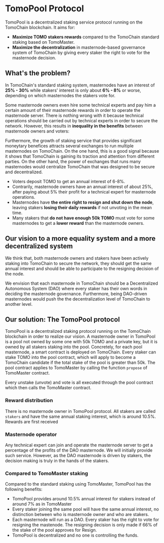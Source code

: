 # TomoPool Protocol

TomoPool is a decentralized staking service protocol running on the TomoChain blockchain. 
It aims for:

* **Maximize TOMO stakers rewards** compared to the TomoChain standard staking based on TomoMaster.
* **Maximize the decentralization** in masternode-based governance system of TomoChain by giving every staker the right to vote for the masternode decision.

## What's the problem?

In TomoChain's standard staking system, masternodes have an interest of **25\% - 30\%** while 
stakers' interest is only about **6\% - 8\%** or worse, depending on which masternodes the stakers vote for.

Some masternode owners even hire some technical experts and pay him a certain amount of their masternode rewards 
in order to operate the masternode server.
There is nothing wrong with it because technical operations should be carried out by technical experts
in order to secure the network. 
However, this results in **inequality in the benefits** between masternode owners and voters:

Furthermore, the growth of staking service that provides significant moneytary benefices 
attracts several exchanges to run multiple masternodes on TomoChain.
On the one hand, this is a good signal because it shows that TomoChain is gaining its traction
and attention from different parties. 
On the other hand, the power of exchanges that runs many masternodes would centralize TomoChain
that was designed to be secure and decentralized.

* Voters deposit TOMO to get an annual interest of 6-8\%.
* Contrarily, masternode owners have an annual interest of about 25\%, 
after paying about 5\% their profit for a technical expert for masternode operations.
* Masternodes have **the entire right to resign and shut down the node**, leaving stakers **losing 
their daily rewards** if not unvoting in the mean time.
* Many stakers that **do not have enough 50k TOMO** must vote for some masternodes to get
a **lower reward** than the masternode owners.

## Our vision to a more equality system and a more decentralized system

We think that, both masternode owners and stakers have been actively staking into TomoChain
to secure the network, they should get the same annual interest and should be able to participate
to the resigning decision of the node.

We envision that each masternode in TomoChain should be a Decentralized Autonomous System (DAO)
where every staker has their own words in deciding the masternode governance.
Furthermore, being DAO-driven masternodes would push the the decentralization level of TomoChain 
to another level. 

## Our solution: The TomoPool protocol

TomoPool is a decentralized staking protocol running on the TomoChain blockchain in order
to realize our vision.
A masternode owner in TomoPool is a pool not owned by some one with 50k TOMO and a private key, but it is
owned by all stakers staking into the pool.
Concretely, for each pool masternode, a smart contract is deployed on TomoChain.
Every staker can stake TOMO into the pool contract, which will apply to become a TomoChain candidate
if the total stake of the pool is greater than 50k.
The pool contract applies to TomoMaster by calling the function `propose` of TomoMaster contract.

Every unstake (unvote) and vote is all executed through the pool contract which then calls the TomoMaster contract.

### Reward distribution
There is no masternode owner in TomoPool protocol.
All stakers are called `stakers` and have the same annual staking interest, which is around 10.5\%.
Rewards are first received 

### Masternode operator
Any technical expert can join and operate the masternode server to get a percentage of the profits of the DAO masternode.
We will initially provide such service. 
However, as the DAO masternode is driven by stakers, the decision making is truly in the hands of the stakers. 

### Compared to TomoMaster staking
Compared to the standard staking using TomoMaster, TomoPool has the following benefits:

* TomoPool provides around 10.5\% annual interest for stakers instead of around 7\% as in TomoMaster
* Every staker joining the same pool will have the same annual interest, no distinction between who is 
masternode owner and who are stakers. 
* Each masternode will run as a DAO. Every staker has the right to vote for resigning the mastenode. The resigning decision is only made
if 66\% of the stake of the pool approves for Resign.
* TomoPool is decentralized and no one is controlling the funds.

  
 
